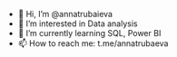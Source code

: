 - 👋 Hi, I’m @annatrubaieva
- 👀 I’m interested in Data analysis 
- 🌱 I’m currently learning SQL, Power BI
- 📫 How to reach me: t.me/annatrubaeva

<!---
annatrubaieva/annatrubaieva is a ✨ special ✨ repository because its `README.md` (this file) appears on your GitHub profile.
You can click the Preview link to take a look at your changes.
--->
